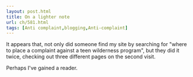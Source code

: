 ```yaml
---
layout: post.html
title: On a lighter note
url: ch/581.html
tags: [Anti complaint,blogging,Anti-complaint]
---
```

It appears that, not only did someone find my site by searching for "where to place a complaint against a teen wilderness program", but they did it twice, checking out three different pages on the second visit.

Perhaps I've gained a reader.
